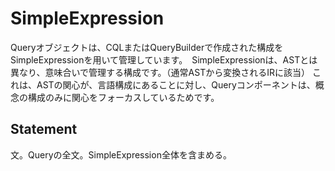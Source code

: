 # SimpleExpression

Queryオブジェクトは、CQLまたはQueryBuilderで作成された構成をSimpleExpressionを用いて管理しています。　SimpleExpressionは、ASTとは異なり、意味合いで管理する構成です。（通常ASTから変換されるIRに該当）
これは、ASTの関心が、言語構成にあることに対し、Queryコンポーネントは、概念の構成のみに関心をフォーカスしているためです。

## Statement

文。Queryの全文。SimpleExpression全体を含まめる。

## 

